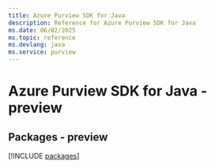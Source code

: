 ```yaml
---
title: Azure Purview SDK for Java
description: Reference for Azure Purview SDK for Java
ms.date: 06/02/2025
ms.topic: reference
ms.devlang: java
ms.service: purview
---
```

# Azure Purview SDK for Java - preview
## Packages - preview
[!INCLUDE [packages](purview-index.md)]